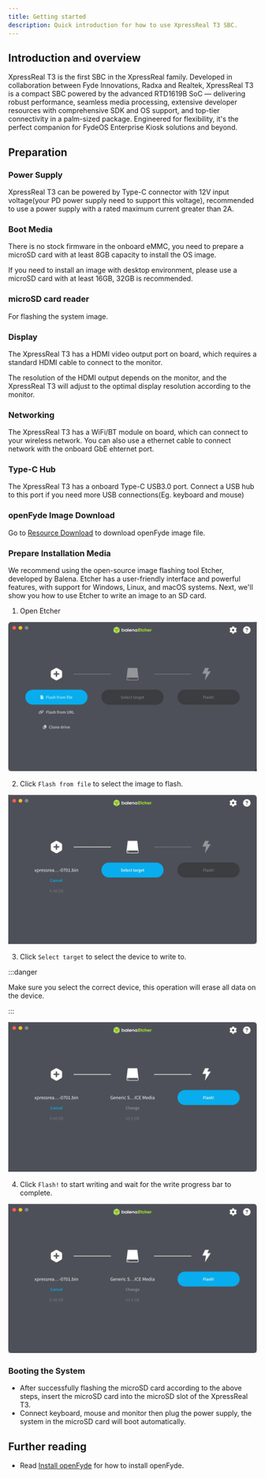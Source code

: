 ```yaml
---
title: Getting started
description: Quick introduction for how to use XpressReal T3 SBC.
---
```


## Introduction and overview

XpressReal T3 is the first SBC in the XpressReal family. Developed in collaboration between Fyde Innovations, Radxa and Realtek, XpressReal T3 is a compact SBC powered by the advanced RTD1619B SoC — delivering robust performance, seamless media processing, extensive developer resources with comprehensive SDK and OS support, and top-tier connectivity in a palm-sized package. Engineered for flexibility, it's the perfect companion for FydeOS Enterprise Kiosk solutions and beyond.


## Preparation

### Power Supply

XpressReal T3 can be powered by Type-C connector with 12V input voltage(your PD power supply need to support this voltage), recommended to use a power supply with a rated maximum current greater than 2A.

### Boot Media

There is no stock firmware in the onboard eMMC, you need to prepare a microSD card with at least 8GB capacity to install the OS image.

If you need to install an image with desktop environment, please use a microSD card with at least 16GB, 32GB is recommended.

### microSD card reader

For flashing the system image.

### Display

The XpressReal T3 has a HDMI video output port on board, which requires a standard HDMI cable to connect to the monitor.

The resolution of the HDMI output depends on the monitor, and the XpressReal T3 will adjust to the optimal display resolution according to the monitor.

### Networking

The XpressReal T3 has a WiFi/BT module on board, which can connect to your wireless network. You can also use a ethernet cable to connect network with the onboard GbE ehternet port.

### Type-C Hub

The XpressReal T3 has a onboard Type-C USB3.0 port. Connect a USB hub to this port if you need more USB connections(Eg. keyboard and mouse)

### openFyde Image Download

Go to [Resource Download](/reference/resource-download/) to download openFyde image file.

### Prepare Installation Media

We recommend using the open-source image flashing tool Etcher, developed by Balena. Etcher has a user-friendly interface and powerful features, with support for Windows, Linux, and macOS systems. Next, we'll show you how to use Etcher to write an image to an SD card.

1. Open Etcher

![Etcher Open](../../../assets/etcher/open.webp)

2. Click `Flash from file` to select the image to flash.

![Etcher Select File](../../../assets/etcher/select-file.webp)

3. Click `Select target` to select the device to write to.

:::danger

Make sure you select the correct device, this operation will erase all data on the device.

:::

![Etcher Select Target](../../../assets/etcher/select-target.webp)

4. Click `Flash!` to start writing and wait for the write progress bar to complete.

![Etcher Flash](../../../assets/etcher/flash.webp)

### Booting the System

* After successfully flashing the microSD card according to the above steps, insert the microSD card into the microSD slot of the XpressReal T3.
* Connect keyboard, mouse and monitor then plug the power supply, the system in the microSD card will boot automatically.

## Further reading

- Read [Install openFyde](/guides/openfyde) for how to install openFyde.